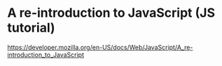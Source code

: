 # A re-introduction to JavaScript (JS tutorial)

https://developer.mozilla.org/en-US/docs/Web/JavaScript/A_re-introduction_to_JavaScript


